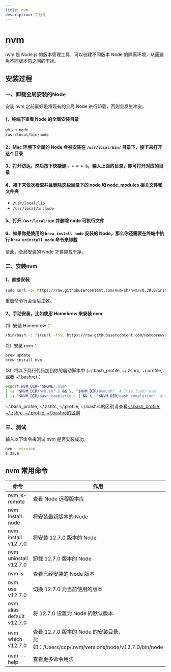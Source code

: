 ```yaml
---
title: nvm
description: 工程化
---
```


# nvm

nvm 是 Node.js 的版本管理工具，可以创建不同版本 Node 的隔离环境，从而避免不同版本包之间的干扰。

## 安装过程

### 一、卸载全局安装的Node

安装 nvm 之前最好是将现有的全局 Node 进行卸载，否则会发生冲突。

#### 1、终端下查看 Node 的全局安装目录

```sh
which node
/usr/local/bin/node
```

#### 2、Mac 环境下全局的 Node 会被安装在 `/usr/local/bin/` 目录下，接下来打开这个目录

#### 3、打开访达，然后按下快捷键 `⇧ + ⌘ + G`，输入上面的目录，即可打开对应的目录

#### 4、接下来依次检查并且删除这些目录下的 node 和 node_modules 相关文件和文件夹

* `/usr/local/lib`
* `/usr/local/include`

#### 5、打开 `/usr/local/bin` 并删除 node 可执行文件

#### 6、如果你是使用的 `brew install node` 安装的 Node，那么你还需要在终端中执行 `brew uninstall node` 命令来卸载

至此，全局安装的 Node 才算卸载干净。

### 二、安装nvm

#### 1、直接安装

```sh
sudo curl -o- https://raw.githubusercontent.com/nvm-sh/nvm/v0.38.0/install.sh | bash
```

重启命令行会话后生效。

#### 2、手动安装，比如使用 Homebrew 来安装 nvm

(1). 安装 Homebrew：

```sh
/bin/bash -c "$(curl -fsSL https://raw.githubusercontent.com/Homebrew/install/HEAD/install.sh)"
```

(2). 安装 nvm：

```sh
brew update 
brew install nvm
```

(3). 将以下两行代码加到你的启动脚本中 (~/.bash_profile, ~/.zshrc, ~/.profile, 或者 ~/.bashrc)：

```sh
export NVM_DIR="$HOME/.nvm"
[ -s "$NVM_DIR/nvm.sh" ] && \. "$NVM_DIR/nvm.sh"  # This loads nvm
[ -s "$NVM_DIR/bash_completion" ] && \. "$NVM_DIR/bash_completion"  # This loads nvm bash_completion
```

~/.bash_profile, ~/.zshrc, ~/.profile, ~/.bashrc的区别请查看[~/.bash_profile, ~/.zshrc, ~/.profile, ~/.bashrc的区别](../../summary-primary/tools/sh-diff.md)

### 三、测试

输入以下命令来测试 nvm 是否安装成功。

```sh
nvm --version
0.33.6
```

## nvm 常用命令

| 命令                      | 作用                                                                                   |
|---------------------------|--------------------------------------------------------------------------------------|
| nvm ls-remote             | 查看 Node 远程版本库                                                                   |
| nvm install node          | 将安装最新版本的 Node                                                                  |
| nvm install v12.7.0       | 将安装 12.7.0 版本的 Node                                                              |
| nvm uninstall v12.7.0     | 卸载 12.7.0 版本的 Node                                                                |
| nvm ls                    | 查看已经安装的 Node 版本                                                               |
| nvm use v12.7.0           | 切换 12.7.0 为当前使用的版本                                                           |
| nvm alias default v12.7.0 | 将 12.7.0 设置为 Node 的默认版本                                                       |
| nvm which v12.7.0         | 查看 12.7.0 版本的 Node 的安装目录，<br/>比如：/Users/ccp/.nvm/versions/node/v12.7.0/bin/node |
| nvm --help                | 查看更多命令用法                                                                       |
